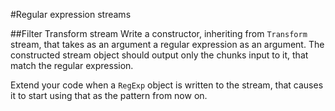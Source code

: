 #Regular expression streams

##Filter Transform stream
Write a constructor, inheriting from `Transform` stream, that takes as an argument a regular expression as an argument. The constructed stream object should output only the chunks input to it, that match the regular expression.

Extend your code when a `RegExp` object is written to the stream, that causes it to start using that as the pattern from now on.
